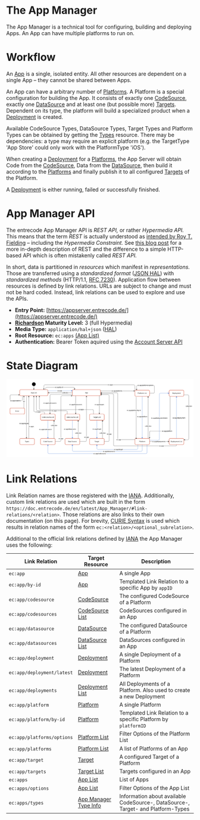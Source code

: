 # The App Manager

The App Manager is a technical tool for configuring, building and deploying Apps. An App can have multiple platforms to run on. 

# Workflow

An [App](resources/app) is a single, isolated entity. All other resources are dependent on a single App – they cannot be shared between Apps. 

An App can have a arbitrary number of [Platforms](resources/platform). A Platform is a special configuration for building the App. It consists of exactly one [CodeSource](resources/codesource), exactly one [DataSource](resources/datasource) and at least one (but possible more) [Targets](resources/target). Dependent on its type, the platform will build a specialized product when a [Deployment](resources/deployment) is created.

Available CodeSource Types, DataSource Types, Target Types and Platform Types can be obtained by getting the [Types](resources/types) resource. There may be dependencies: a type may require an explicit platform (e.g. the TargetType 'App Store' could only work with the PlatformType 'iOS').

When creating a [Deployment](resources/deployment) for a [Platforms](resources/platform), the App Server will obtain Code from the [CodeSource](resources/codesource), Data from the [DataSource](resources/datasource), then build it according to the [Platforms](resources/platform) and finally publish it to all configured [Targets](resources/target) of the Platform.

A [Deployment](resources/deployment) is either running, failed or successfully finished.

# App Manager API 

The entrecode App Manager API is *REST API,* or rather *Hypermedia API.* This means that the term *REST* is actually understood as [intended by Roy T. Fielding](http://www.ics.uci.edu/~fielding/pubs/dissertation/top.htm) – including the *Hypermedia Constraint.* See [this blog post](http://roy.gbiv.com/untangled/2008/rest-apis-must-be-hypertext-driven) for a more in-depth description of REST and the difference to a simple HTTP-based API which is often mistakenly called *REST API.*

In short, data is partitioned in *resources* which manifest in *representations.* Those are transferred using a *standardized format* ([JSON HAL](https://tools.ietf.org/html/draft-kelly-json-hal-06)) with *standardized methods* (HTTP/1.1, [RFC 7230](http://tools.ietf.org/html/rfc7230)). Application flow between resources is defined by link relations. URLs are subject to change and must not be hard coded. Instead, link relations can be used to explore and use the APIs.

* **Entry Point:** [https://appserver.entrecode.de/](https://appserver.entrecode.de/)
* **[Richardson](http://martinfowler.com/articles/richardsonMaturityModel.html) Maturity Level:** 3 (full Hypermedia)
* **Media Type:** `application/hal+json` ([HAL](https://tools.ietf.org/html/draft-kelly-json-hal-06))
* **Root Resource:** `ec:apps` [(App List)](resources/app#list)
* **Authentication:** Bearer Token aquired using the [Account Server API](../Account_Server/basics/)


# State Diagram

[![State Diagram](img/statediagram.svg)](img/statediagram.svg)



# Link Relations

Link Relation names are those registered with the [IANA](http://www.iana.org/assignments/link-relations/link-relations.xhtml). Additionally, custom link relations are used which are built in the form `https://doc.entrecode.de/en/latest/App_Manager/#link-relations/<relation>`. Those relations are also links to their own documentation (on this page). 
For brevity, [CURIE Syntax](http://www.w3.org/TR/curie/) is used which results in relation names of the form `ec:<relation>/<optional_subrelation>`. 

Additional to the official link relations defined by [IANA](http://www.iana.org/assignments/link-relations/link-relations.xhtml) the App Manager uses the following:


| Link Relation             | Target Resource                               | Description |
|---------------------------|-----------------------------------------------------------|-------------|
| `ec:app`                  | [App](resources/app)                          | A single App|
| `ec:app/by-id`            | [App](resources/app)                          | Templated Link Relation to a specific App by `appID` |
| `ec:app/codesource`       | [CodeSource](resources/codesource)            | The configured CodeSource of a Platform |
| `ec:app/codesources`      | [CodeSource List](resources/codesource#list)  | CodeSources configured in an App |
| `ec:app/datasource`       | [DataSource](resources/datasource)            | The configured DataSource of a Platform |
| `ec:app/datasources`      | [DataSource List](resources/datasource#list)  | DataSources configured in an App |
| `ec:app/deployment`       | [Deployment](resources/deployment)            | A single Deployment of a Platform |
| `ec:app/deployment/latest`| [Deployment](resources/deployment)            | The latest Deployment of a Platform |
| `ec:app/deployments`      | [Deployment List](resources/deployment#list)  | All Deployments of a Platform. Also used to create a new Deployment |
| `ec:app/platform`         | [Platform](resources/platform)                | A single Platform |
| `ec:app/platform/by-id`   | [Platform](resources/platform)                | Templated Link Relation to a specific Platform by `platformID` |
| `ec:app/platforms/options`| [Platform List](resources/platform#list)      | Filter Options of the Platform List |
| `ec:app/platforms`        | [Platform List](resources/platform#list)      | A list of Platforms of an App |
| `ec:app/target`           | [Target](resources/target)                    | A configured Target of a Platform |
| `ec:app/targets`          | [Target List](resources/target#list)          | Targets configured in an App |
| `ec:apps`                 | [App List](resources/app#list)                | List of Apps |
| `ec:apps/options`         | [App List](resources/app#list)                | Filter Options of the App List |
| `ec:apps/types`           | [App Manager Type Info](resources/apptypes)      | Information about available CodeSource-, DataSource-, Target- and Platform-Types |
